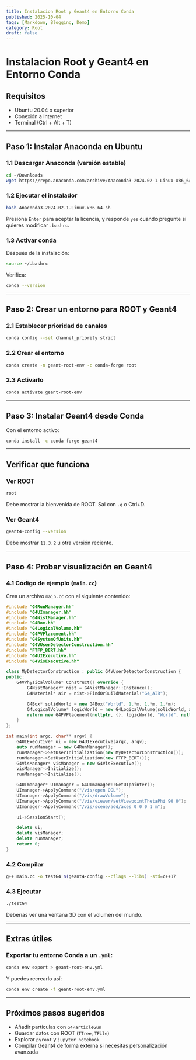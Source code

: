 ```yaml
---
title: Instalacion Root y Geant4 en Entorno Conda
published: 2025-10-04
tags: [Markdown, Blogging, Demo]
category: Root
draft: false
---
```


# Instalacion Root y Geant4 en Entorno Conda

## Requisitos

* Ubuntu 20.04 o superior
* Conexión a Internet
* Terminal (Ctrl + Alt + T)

---

## Paso 1: Instalar Anaconda en Ubuntu

### 1.1 Descargar Anaconda (versión estable)

```bash
cd ~/Downloads
wget https://repo.anaconda.com/archive/Anaconda3-2024.02-1-Linux-x86_64.sh
```

### 1.2 Ejecutar el instalador

```bash
bash Anaconda3-2024.02-1-Linux-x86_64.sh
```

Presiona `Enter` para aceptar la licencia, y responde `yes` cuando pregunte si quieres modificar `.bashrc`.

### 1.3 Activar conda

Después de la instalación:

```bash
source ~/.bashrc
```

Verifica:

```bash
conda --version
```

---

## Paso 2: Crear un entorno para ROOT y Geant4

### 2.1 Establecer prioridad de canales

```bash
conda config --set channel_priority strict
```

### 2.2 Crear el entorno

```bash
conda create -n geant-root-env -c conda-forge root
```

### 2.3 Activarlo

```bash
conda activate geant-root-env
```

---

## Paso 3: Instalar Geant4 desde Conda

Con el entorno activo:

```bash
conda install -c conda-forge geant4
```

---

## Verificar que funciona

### Ver ROOT

```bash
root
```

Debe mostrar la bienvenida de ROOT. Sal con `.q` o Ctrl+D.

### Ver Geant4

```bash
geant4-config --version
```

Debe mostrar `11.3.2` u otra versión reciente.

---

## Paso 4: Probar visualización en Geant4

### 4.1 Código de ejemplo (`main.cc`)

Crea un archivo `main.cc` con el siguiente contenido:

```cpp
#include "G4RunManager.hh"
#include "G4UImanager.hh"
#include "G4NistManager.hh"
#include "G4Box.hh"
#include "G4LogicalVolume.hh"
#include "G4PVPlacement.hh"
#include "G4SystemOfUnits.hh"
#include "G4VUserDetectorConstruction.hh"
#include "FTFP_BERT.hh"
#include "G4UIExecutive.hh"
#include "G4VisExecutive.hh"

class MyDetectorConstruction : public G4VUserDetectorConstruction {
public:
    G4VPhysicalVolume* Construct() override {
        G4NistManager* nist = G4NistManager::Instance();
        G4Material* air = nist->FindOrBuildMaterial("G4_AIR");

        G4Box* solidWorld = new G4Box("World", 1.*m, 1.*m, 1.*m);
        G4LogicalVolume* logicWorld = new G4LogicalVolume(solidWorld, air, "World");
        return new G4PVPlacement(nullptr, {}, logicWorld, "World", nullptr, false, 0, true);
    }
};

int main(int argc, char** argv) {
    G4UIExecutive* ui = new G4UIExecutive(argc, argv);
    auto runManager = new G4RunManager();
    runManager->SetUserInitialization(new MyDetectorConstruction());
    runManager->SetUserInitialization(new FTFP_BERT());
    G4VisManager* visManager = new G4VisExecutive();
    visManager->Initialize();
    runManager->Initialize();

    G4UImanager* UImanager = G4UImanager::GetUIpointer();
    UImanager->ApplyCommand("/vis/open OGL");
    UImanager->ApplyCommand("/vis/drawVolume");
    UImanager->ApplyCommand("/vis/viewer/setViewpointThetaPhi 90 0");
    UImanager->ApplyCommand("/vis/scene/add/axes 0 0 0 1 m");

    ui->SessionStart();

    delete ui;
    delete visManager;
    delete runManager;
    return 0;
}
```

### 4.2 Compilar

```bash
g++ main.cc -o testG4 $(geant4-config --cflags --libs) -std=c++17
```

### 4.3 Ejecutar

```bash
./testG4
```

Deberías ver una ventana 3D con el volumen del mundo.

---

## Extras útiles

### Exportar tu entorno Conda a un `.yml`:

```bash
conda env export > geant-root-env.yml
```

Y puedes recrearlo así:

```bash
conda env create -f geant-root-env.yml
```

---

## Próximos pasos sugeridos

* Añadir partículas con `G4ParticleGun`
* Guardar datos con ROOT (`TTree`, `TFile`)
* Explorar `pyroot` y `jupyter notebook`
* Compilar Geant4 de forma externa si necesitas personalización avanzada



